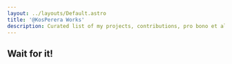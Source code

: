 ```yaml
---
layout: ../layouts/Default.astro
title: '@KosPerera Works'
description: Curated list of my projects, contributions, pro bono et al.
---
```


## Wait for it!